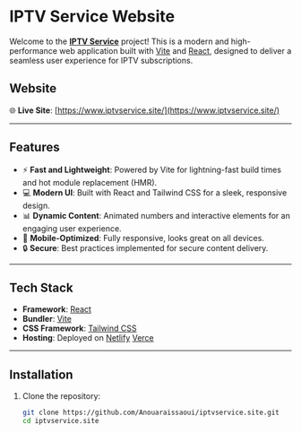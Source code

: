 # IPTV Service Website

Welcome to the **[IPTV Service](https://www.iptvservice.site/)** project! This is a modern and high-performance web application built with [Vite](https://vitejs.dev/) and [React](https://react.dev/), designed to deliver a seamless user experience for IPTV subscriptions.

## Website

🌐 **Live Site**: [https://www.iptvservice.site/](https://www.iptvservice.site/)

---

## Features

- ⚡ **Fast and Lightweight**: Powered by Vite for lightning-fast build times and hot module replacement (HMR).
- 💻 **Modern UI**: Built with React and Tailwind CSS for a sleek, responsive design.
- 📊 **Dynamic Content**: Animated numbers and interactive elements for an engaging user experience.
- 📱 **Mobile-Optimized**: Fully responsive, looks great on all devices.
- 🔒 **Secure**: Best practices implemented for secure content delivery.

---

## Tech Stack

- **Framework**: [React](https://react.dev/)
- **Bundler**: [Vite](https://vitejs.dev/)
- **CSS Framework**: [Tailwind CSS](https://tailwindcss.com/)
- **Hosting**: Deployed on [Netlify](https://www.netlify.com/) [Verce](https://vercel.com/)

---

## Installation

1. Clone the repository:
   ```bash
   git clone https://github.com/Anouaraissaoui/iptvservice.site.git
   cd iptvservice.site

